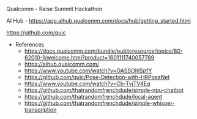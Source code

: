 Qualcomm - Raise Summit Hackathon

AI Hub - https://app.aihub.qualcomm.com/docs/hub/getting_started.html

https://github.com/quic


- References
  - https://docs.qualcomm.com/bundle/publicresource/topics/80-62010-1/welcome.html?product=1601111740057789
  - https://aihub.qualcomm.com/
  - https://www.youtube.com/watch?v=OASSOhlSpfY
  - https://github.com/quic/Pose-Detection-with-HRPoseNet
  - https://www.youtube.com/watch?v=Cb-TvjTV4Eg
  - https://github.com/thatrandomfrenchdude/simple-npu-chatbot
  - https://github.com/thatrandomfrenchdude/local-agent
  - https://github.com/thatrandomfrenchdude/simple-whisper-transcription
